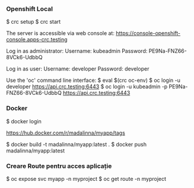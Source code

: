 ### Openshift Local ###

$ crc setup
$ crc start

The server is accessible via web console at:
  https://console-openshift-console.apps-crc.testing

Log in as administrator:
  Username: kubeadmin
  Password: PE9Na-FNZ66-8VCk6-UdbbQ

Log in as user:
  Username: developer
  Password: developer

Use the 'oc' command line interface:
  $ eval $(crc oc-env)
  $ oc login -u developer https://api.crc.testing:6443
  $ oc login -u kubeadmin -p PE9Na-FNZ66-8VCk6-UdbbQ https://api.crc.testing:6443
  
 ### Docker ###

$ docker login

https://hub.docker.com/r/madalinna/myapp/tags

$ docker build -t madalinna/myapp:latest .
$ docker push madalinna/myapp:latest

### Creare Route pentru acces aplicație ###

$ oc expose svc myapp -n myproject
$ oc get route -n myproject